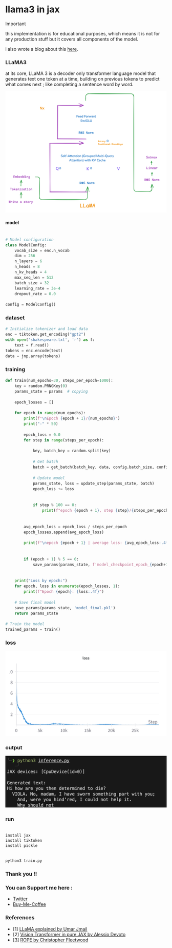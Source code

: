# llama3 in jax 


> [!IMPORTANT]
> this implementation is for educational purposes, which means it is not for any production stuff but it covers all components of the model.
>
> i also wrote a blog about this [here](https://saurabhalone.com/blogs/llama3/web).


### LLaMA3

at its core, LLaMA 3 is a decoder only transformer language model that generates text one token at a time, building on previous tokens to predict what comes next ; like completing a sentence word by word.

![img](images/llamadark.png)



#### model 


```python

# Model configuration
class ModelConfig:
    vocab_size = enc.n_vocab  
    dim = 256  
    n_layers = 6  
    n_heads = 8 
    n_kv_heads = 4  
    max_seq_len = 512
    batch_size = 32  
    learning_rate = 3e-4
    dropout_rate = 0.0

config = ModelConfig()

```

### dataset 


```python
# Initialize tokenizer and load data
enc = tiktoken.get_encoding("gpt2")
with open('shakespeare.txt', 'r') as f:
    text = f.read()
tokens = enc.encode(text)
data = jnp.array(tokens)
```

### training 

```python
def train(num_epochs=30, steps_per_epoch=1000):
    key = random.PRNGKey(0)
    params_state = params  # copying
    
    epoch_losses = []
    
    for epoch in range(num_epochs):
        print(f"\nEpoch {epoch + 1}/{num_epochs}")
        print("-" * 50)
        
        epoch_loss = 0.0
        for step in range(steps_per_epoch):
            
            key, batch_key = random.split(key)
            
            # Get batch
            batch = get_batch(batch_key, data, config.batch_size, config.max_seq_len)
            
            # Update model
            params_state, loss = update_step(params_state, batch)
            epoch_loss += loss
            
            
            if step % 100 == 0:
                print(f"epoch {epoch + 1}, step {step}/{steps_per_epoch}: loss = {loss:.4f}")
        
       
        avg_epoch_loss = epoch_loss / steps_per_epoch
        epoch_losses.append(avg_epoch_loss)
        
        print(f"\nepoch {epoch + 1} | average loss: {avg_epoch_loss:.4f}")
        
        
        if (epoch + 1) % 5 == 0:
            save_params(params_state, f'model_checkpoint_epoch_{epoch+1}.pkl')
    
   
    print("Loss by epoch:")
    for epoch, loss in enumerate(epoch_losses, 1):
        print(f"Epoch {epoch}: {loss:.4f}")
    
    # Save final model
    save_params(params_state, 'model_final.pkl')
    return params_state

# Train the model
trained_params = train()
```

### loss 

![img](images/wandb.png)

### output 

![img](images/output.png)


### run 

```pytthon 

install jax 
install tiktoken 
install pickle 

```

```python 

python3 train.py

```


### Thank you !! 

### You can Support me here :

- [Twitter]()
- [Buy-Me-Coffee](https://buymeacoffee.com/saurabhaloq)


### References

- [1] [LLaMA explained by Umar Jmail](https://youtu.be/Mn_9W1nCFLo?si=NpZTLk45re1znY0T)
- [2] [Vision Transformer in pure JAX by Alessio Devoto ](https://alessiodevoto.github.io/ViT-in-pure-JAX/)
- [3] [ROPE by Christopher Fleetwood](https://huggingface.co/blog/designing-positional-encoding)


